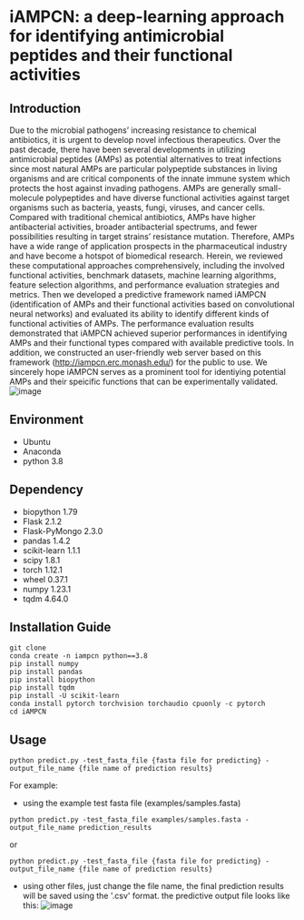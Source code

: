 # iAMPCN: a deep-learning approach for identifying antimicrobial peptides and their functional activities
## Introduction
Due to the microbial pathogens’ increasing resistance to chemical antibiotics, it is urgent to develop novel infectious therapeutics. 
Over the past decade, there have been several developments in utilizing antimicrobial peptides (AMPs) as potential alternatives to treat 
infections since most natural AMPs are particular polypeptide substances in living organisms and are critical components of the innate 
immune system which protects the host against invading pathogens. AMPs are generally small-molecule polypeptides and have diverse functional 
activities against target organisms such as bacteria, yeasts, fungi, viruses, and cancer cells. Compared with traditional chemical 
antibiotics, AMPs have higher antibacterial activities, broader antibacterial spectrums, and fewer possibilities resulting in target strains’ 
resistance mutation. Therefore, AMPs have a wide range of application prospects in the pharmaceutical industry and have become a hotspot 
of biomedical research.
Herein, we reviewed these computational approaches comprehensively, including the involved functional activities, benchmark datasets, machine 
learning algorithms, feature selection algorithms, and performance evaluation strategies and metrics. Then we developed a predictive 
framework named iAMPCN (identification of AMPs and their functional activities based on convolutional neural networks) and evaluated its 
ability to identify different kinds of functional activities of AMPs. The performance evaluation results demonstrated that iAMPCN achieved 
superior performances in identifying AMPs and their functional types compared with available predictive tools. In addition, we constructed 
an user-friendly web server based on this framework (http://iampcn.erc.monash.edu/) for the public to use. We sincerely hope iAMPCN serves 
as a prominent tool for identiying potential AMPs and their speicific functions that can be experimentally validated.
![image](https://user-images.githubusercontent.com/93033749/196317233-da4d5114-b32e-4df3-8f7c-08282a109cf5.png)
## Environment
* Ubuntu
* Anaconda
* python 3.8
## Dependency
* biopython                     1.79
* Flask                         2.1.2
* Flask-PyMongo                 2.3.0
* pandas                        1.4.2
* scikit-learn                  1.1.1
* scipy                         1.8.1
* torch                         1.12.1
* wheel                         0.37.1
* numpy                         1.23.1
* tqdm                          4.64.0
## Installation Guide
```
git clone 
conda create -n iampcn python==3.8
pip install numpy
pip install pandas
pip install biopython
pip install tqdm
pip install -U scikit-learn
conda install pytorch torchvision torchaudio cpuonly -c pytorch
cd iAMPCN
```
## Usage
```
python predict.py -test_fasta_file {fasta file for predicting} -output_file_name {file name of prediction results}
```
For example:
* using the example test fasta file (examples/samples.fasta)
```
python predict.py -test_fasta_file examples/samples.fasta -output_file_name prediction_results
```
or 
```
python predict.py -test_fasta_file {fasta file for predicting} -output_file_name {file name of prediction results}
```
* using other files, just change the file name, the final prediction results will be saved using the '.csv' format.
the predictive output file looks like this: 
![image](https://user-images.githubusercontent.com/93033749/196341873-2d8adec5-7464-4eb8-bd1d-345ec00902d8.png)
